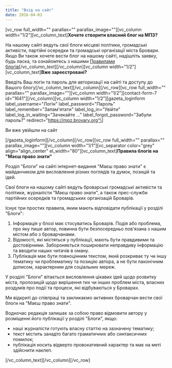 ```yaml
---
title: "Вхід на сайт"
date: 2016-04-03
---
```


\[vc\_row full\_width="" parallax="" parallax\_image=""\]\[vc\_column width="1/2"\]\[vc\_column\_text\]**Хочете створити власний блог на МПЗ?**

На нашому сайті ведуть свої блоги місцеві політики, громадські активісти, партійні осередки та громадські організації міста Бровари.  
Якщо Ви також хочете вести блог на нашому сайті, надішліть заявку, будь ласка, та ознайомтесь з нашими [Правилами блогів](#rules)\[/vc\_column\_text\]\[/vc\_column\]\[vc\_column width="1/2"\]\[vc\_column\_text\]**Вже зареєстровані?**

Введіть Ваш логін та пароль для авторизації на сайті та доступу до Вашого блогу\[/vc\_column\_text\]\[/vc\_column\]\[/vc\_row\]\[vc\_row full\_width="" parallax="" parallax\_image=""\]\[vc\_column width="1/2"\]\[contact-form-7 id="1641"\]\[/vc\_column\]\[vc\_column width="1/2"\]\[gazeta\_loginform label\_username="Логін" label\_password="Пароль" label\_remember="Запам'ятати" label\_log\_in="Увійти" label\_log\_in\_waiting="Зачекайте ..." label\_forgot\_password="Забули пароль?" redirect="https://mpz.brovary.org"\]

Ви вже увійшли на сайт

\[/gazeta\_loginform\]\[/vc\_column\]\[/vc\_row\]\[vc\_row full\_width="" parallax="" parallax\_image=""\]\[vc\_column width="1/1"\]\[vc\_separator color="grey" align="align\_center" el\_width="80"\]\[vc\_column\_text\]**Правила блогів на "Маєш право знати"**

Розділ "Блоги" на сайті інтернет-видання "Маєш право знати" є майданчиком для висловлення різних поглядів та думок, позицій та ідей.

Свої блоги на нашому сайті ведуть броварські громадські активісти та політики, журналісти "Маєш право знати", а також прес-служби партійних осередків та громадських організацій Броварів.

Існує три простих правила, яким мають відповідати публікації у розділі "Блоги":

1. Інформація у блозі має стосуватись Броварів. Подія або проблема, про яку пише автор, повинна бути безпосередньо пов'язана з нашим містом або з броварчанами.
2. Відомості, які містяться у публікації, мають бути правдивими та достовірними. Забороняється поширювати неправдиву інформацію та вводити наших читачів в оману.
3. Публікація має бути повноцінним текстом, який розкриває ту чи іншу тематику чи проблематику та позицію автора, а не бути лаконічним дописом, характерним для соціальних мереж.

У розділі "Блоги" вітається висловлення цікавих ідей щодо розвитку міста, пропозицій щодо вирішення тих чи інших проблем міста, власних роздумів про події та процеси, які відбуваються у Броварах.

Ми відкриті до співпраці та закликаємо активних броварчан вести свої блоги на "Маєш право знати".

Водночас редакція залишає за собою право відмовити автору у розміщенні його публікації у розділі "Блоги", якщо:

- наші журналісти готують власну статтю на зазначену тематику;
- текст містить занадто багато граматичних або синтаксичних помилок;
- публікація носить відверто провокативний характер та має на меті здійснити наклеп.

\[/vc\_column\_text\]\[/vc\_column\]\[/vc\_row\]
